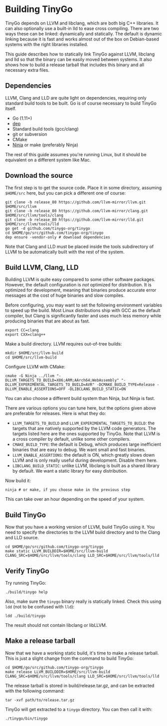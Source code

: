 # Building TinyGo

TinyGo depends on LLVM and libclang, which are both big C++ libraries. It can
also optionally use a built-in lld to ease cross compiling. There are two ways
these can be linked: dynamically and statically. The default is dynamic linking
because it is fast and works almost out of the box on Debian-based systems with
the right libraries installed.

This guide describes how to statically link TinyGo against LLVM, libclang and
lld so that the binary can be easily moved between systems. It also shows how to
build a release tarball that includes this binary and all necessary extra files.

## Dependencies

LLVM, Clang and LLD are quite light on dependencies, requiring only standard
build tools to be built. Go is of course necessary to build TinyGo itself.

  * Go (1.11+)
  * [dep](https://golang.github.io/dep/)
  * Standard build tools (gcc/clang)
  * git or subversion
  * CMake
  * [Ninja](https://ninja-build.org/) or make (preferably Ninja)

The rest of this guide assumes you're running Linux, but it should be equivalent
on a different system like Mac.

## Download the source

The first step is to get the source code. Place it in some directory, assuming
`$HOME/src` here, but you can pick a different one of course:

    git clone -b release_80 https://github.com/llvm-mirror/llvm.git $HOME/src/llvm
    git clone -b release_80 https://github.com/llvm-mirror/clang.git $HOME/src/llvm/tools/clang
    git clone -b release_80 https://github.com/llvm-mirror/lld.git $HOME/src/llvm/tools/lld
    go get -d github.com/tinygo-org/tinygo
    cd $HOME/go/src/github.com/tinygo-org/tinygo
    dep ensure -vendor-only # download dependencies

Note that Clang and LLD must be placed inside the tools subdirectory of LLVM to
be automatically built with the rest of the system.

## Build LLVM, Clang, LLD

Building LLVM is quite easy compared to some other software packages. However,
the default configuration is _not_ optimized for distribution. It is optimized
for development, meaning that binaries produce accurate error messages at the
cost of huge binaries and slow compiles.

Before configuring, you may want to set the following environment variables to
speed up the build. Most Linux distributions ship with GCC as the default
compiler, but Clang is significantly faster and uses much less memory while
producing binaries that are about as fast.

    export CC=clang
    export CXX=clang++

Make a build directory. LLVM requires out-of-tree builds:

    mkdir $HOME/src/llvm-build
    cd $HOME/src/llvm-build

Configure LLVM with CMake:

    cmake -G Ninja ../llvm "-DLLVM_TARGETS_TO_BUILD=X86;ARM;AArch64;WebAssembly" "-DLLVM_EXPERIMENTAL_TARGETS_TO_BUILD=AVR" -DCMAKE_BUILD_TYPE=Release -DLLVM_ENABLE_ASSERTIONS=OFF -DLIBCLANG_BUILD_STATIC=ON

You can also choose a different build system than Ninja, but Ninja is fast.

There are various options you can tune here, but the options given above are
preferable for releases. Here is what they do:

  * `LLVM_TARGETS_TO_BUILD` and `LLVM_EXPERIMENTAL_TARGETS_TO_BUILD`: the
    targets that are natively supported by the LLVM code generators. The targets
    listed here are the ones supported by TinyGo. Note that LLVM is a cross
    compiler by default, unlike some other compilers.
  * `CMAKE_BUILD_TYPE`: the default is Debug, which produces large inefficient
    binaries that are easy to debug. We want small and fast binaries.
  * `LLVM_ENABLE_ASSERTIONS`: the default is ON, which greatly slows down LLVM
    and is only really useful during development. Disable them here.
  * `LIBCLANG_BUILD_STATIC`: unlike LLVM, libclang is built as a shared library
    by default. We want a static library for easy distribution.

Now build it:

    ninja # or make, if you choose make in the previous step

This can take over an hour depending on the speed of your system.

## Build TinyGo

Now that you have a working version of LLVM, build TinyGo using it. You need to
specify the directories to the LLVM build directory and to the Clang and LLD source.

    cd $HOME/go/src/github.com/tinygo-org/tinygo
    make static LLVM_BUILDDIR=$HOME/src/llvm-build CLANG_SRC=$HOME/src/llvm/tools/clang LLD_SRC=$HOME/src/llvm/tools/lld

## Verify TinyGo

Try running TinyGo:

    ./build/tinygo help

Also, make sure the `tinygo` binary really is statically linked. Check this
using `ldd` (not to be confused with `lld`):

    ldd ./build/tinygo

The result should not contain libclang or libLLVM.

## Make a release tarball

Now that we have a working static build, it's time to make a release tarball.
This is just a slight change from the command to build TinyGo:

    cd $HOME/go/src/github.com/tinygo-org/tinygo
    make release LLVM_BUILDDIR=$HOME/src/llvm-build CLANG_SRC=$HOME/src/llvm/tools/clang LLD_SRC=$HOME/src/llvm/tools/lld

The release tarball is stored in build/release.tar.gz, and can be extracted with
the following command:

    tar -xvf path/to/release.tar.gz

TinyGo will get extracted to a `tinygo` directory. You can then call it with:

    ./tinygo/bin/tinygo
